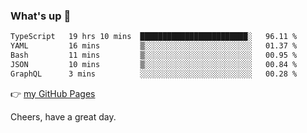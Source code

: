 ### What's up 👋

<!--START_SECTION:waka-->

```txt
TypeScript   19 hrs 10 mins  ████████████████████████░   96.11 %
YAML         16 mins         ▒░░░░░░░░░░░░░░░░░░░░░░░░   01.37 %
Bash         11 mins         ▒░░░░░░░░░░░░░░░░░░░░░░░░   00.95 %
JSON         10 mins         ▒░░░░░░░░░░░░░░░░░░░░░░░░   00.84 %
GraphQL      3 mins          ░░░░░░░░░░░░░░░░░░░░░░░░░   00.28 %
```

<!--END_SECTION:waka-->

👉 [my GitHub Pages](https://ykzhukian.github.io)

Cheers, have a great day.

